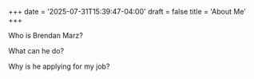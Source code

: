 +++
date = '2025-07-31T15:39:47-04:00'
draft = false
title = 'About Me'
+++

Who is Brendan Marz?

What can he do?

Why is he applying for my job?